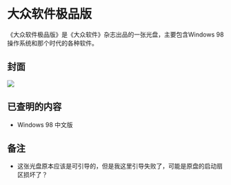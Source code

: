 # 大众软件极品版

《大众软件极品版》是《大众软件》杂志出品的一张光盘，主要包含Windows 98操作系统和那个时代的各种软件。

## 封面
![](Disc01.jpg)

## 已查明的内容
* Windows 98 中文版

## 备注
* 这张光盘原本应该是可引导的，但是我这里引导失败了，可能是原盘的启动扇区损坏了？